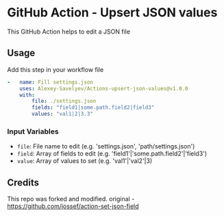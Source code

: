 # GitHub Action - Upsert JSON values

This GitHub Action helps to edit a JSON file


## Usage

Add this step in your workflow file
```yaml
-   name: Fill settings.json
    uses: Alexey-Savelyev/Actions-upsert-json-values@v1.0.0
    with:
        file: ./settings.json
        fields: "field1|some.path.field2|field3"
        values: "val1|2|3.3"
```

### Input Variables

- `file`: File name to edit (e.g. 'settings.json', 'path/settings.json')
- `field`: Array of fields to edit (e.g. 'field1'|'some.path.field2'|'field3')
- `value`: Array of values to set (e.g. 'val1'|'val2'|3)


## Credits

This repo was forked and modified. original - https://github.com/jossef/action-set-json-field